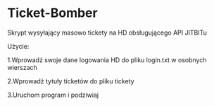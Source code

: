 # Ticket-Bomber

Skrypt wysyłający masowo tickety na HD obsługującego API JITBITu

Użycie:

1.Wprowadź swoje dane logowania HD do pliku login.txt w osobnych wierszach

2.Wprowadź tytuły ticketów do pliku tickety

3.Uruchom program i podziwiaj
